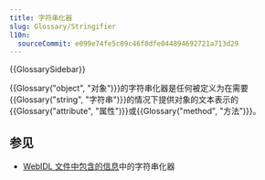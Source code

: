 ```yaml
---
title: 字符串化器
slug: Glossary/Stringifier
l10n:
  sourceCommit: e099e74fe5c09c46f0dfe044894692721a713d29
---
```


{{GlossarySidebar}}

{{Glossary("object", "对象")}}的字符串化器是任何被定义为在需要{{Glossary("string", "字符串")}}的情况下提供对象的文本表示的{{Glossary("attribute", "属性")}}或{{Glossary("method", "方法")}}。

## 参见

- [WebIDL 文件中包含的信息](/zh-CN/docs/MDN/Writing_guidelines/Howto/Write_an_api_reference/Information_contained_in_a_WebIDL_file#stringifiers)中的字符串化器
